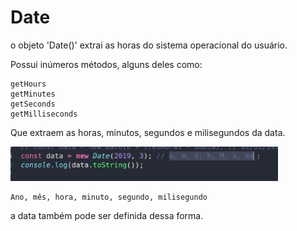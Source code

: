 # Date

o objeto 'Date()' extrai as horas do sistema operacional do usuário.

Possui inúmeros métodos, alguns deles como:

    getHours
    getMinutes
    getSeconds
    getMilliseconds

Que extraem as horas, minutos, segundos e milisegundos da data.

![alt text](image.png)

    Ano, mês, hora, minuto, segundo, milisegundo

a data também pode ser definida dessa forma.